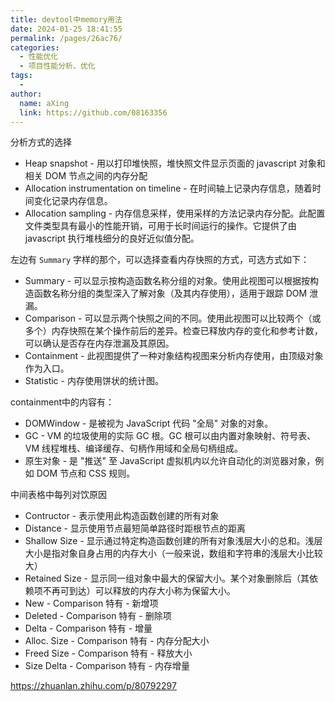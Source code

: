 ```yaml
---
title: devtool中memory用法
date: 2024-01-25 18:41:55
permalink: /pages/26ac76/
categories:
  - 性能优化
  - 项目性能分析、优化
tags:
  - 
author: 
  name: aXing
  link: https://github.com/08163356
---
```


分析方式的选择

- Heap snapshot - 用以打印堆快照，堆快照文件显示页面的 javascript 对象和相关 DOM 节点之间的内存分配
- Allocation instrumentation on timeline - 在时间轴上记录内存信息，随着时间变化记录内存信息。
- Allocation sampling - 内存信息采样，使用采样的方法记录内存分配。此配置文件类型具有最小的性能开销，可用于长时间运行的操作。它提供了由 javascript 执行堆栈细分的良好近似值分配。



左边有 `Summary` 字样的那个，可以选择查看内存快照的方式，可选方式如下：

- Summary - 可以显示按构造函数名称分组的对象。使用此视图可以根据按构造函数名称分组的类型深入了解对象（及其内存使用），适用于跟踪 DOM 泄漏。
- Comparison - 可以显示两个快照之间的不同。使用此视图可以比较两个（或多个）内存快照在某个操作前后的差异。检查已释放内存的变化和参考计数，可以确认是否存在内存泄漏及其原因。
- Containment - 此视图提供了一种对象结构视图来分析内存使用，由顶级对象作为入口。
- Statistic - 内存使用饼状的统计图。

containment中的内容有：

- DOMWindow - 是被视为 JavaScript 代码 "全局" 对象的对象。
- GC - VM 的垃圾使用的实际 GC 根。GC 根可以由内置对象映射、符号表、VM 线程堆栈、编译缓存、句柄作用域和全局句柄组成。
- 原生对象 - 是 "推送" 至 JavaScript 虚拟机内以允许自动化的浏览器对象，例如 DOM 节点和 CSS 规则。

中间表格中每列对饮原因

- Contructor - 表示使用此构造函数创建的所有对象
- Distance - 显示使用节点最短简单路径时距根节点的距离
- Shallow Size - 显示通过特定构造函数创建的所有对象浅层大小的总和。浅层大小是指对象自身占用的内存大小（一般来说，数组和字符串的浅层大小比较大）
- Retained Size - 显示同一组对象中最大的保留大小。某个对象删除后（其依赖项不再可到达）可以释放的内存大小称为保留大小。
- New - Comparison 特有 - 新增项
- Deleted - Comparison 特有 - 删除项
- Delta - Comparison 特有 - 增量
- Alloc. Size - Comparison 特有 - 内存分配大小
- Freed Size - Comparison 特有 - 释放大小
- Size Delta - Comparison 特有 - 内存增量



https://zhuanlan.zhihu.com/p/80792297

